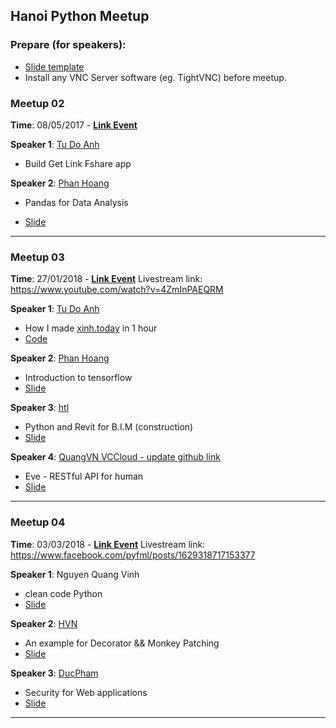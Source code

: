 Hanoi Python Meetup
---

### Prepare (for speakers):
- [Slide template](slide_template.pptx)
- Install any VNC Server software (eg. TightVNC) before meetup.

### Meetup 02

__Time__: 08/05/2017 - [__Link Event__](https://www.facebook.com/events/119518435349034/)

__Speaker 1__: [Tu Do Anh](https://github.com/tudoanh)

- Build Get Link Fshare app

__Speaker 2__: [Phan Hoang](https://github.com/huyhoang17)

- Pandas for Data Analysis

- [Slide](https://speakerdeck.com/huyhoang17/pandas-for-data-analysis)

---

### Meetup 03

__Time__: 27/01/2018 - [__Link Event__](https://www.facebook.com/events/1713116675416336/)
Livestream link: https://www.youtube.com/watch?v=4ZmInPAEQRM

__Speaker 1__: [Tu Do Anh](https://github.com/tudoanh)
- How I made [xinh.today](http://xinh.today) in 1 hour
- [Code](https://github.com/tudoanh/xinh.today)

__Speaker 2__: [Phan Hoang](https://github.com/huyhoang17)
- Introduction to tensorflow
- [Slide](https://speakerdeck.com/huyhoang17/introduction-to-tensorflow)

__Speaker 3__: [htl](https://github.com/htlcnn)
- Python and Revit for B.I.M (construction)
- [Slide](Meetup_03/slide/meetup03_htl.pdf)

__Speaker 4__: [QuangVN VCCloud - update github link]()
- Eve - RESTful API for human
- [Slide](https://speakerdeck.com/b3g00d/eve-restful-api-for-human)
---


### Meetup 04

__Time__: 03/03/2018 - [__Link Event__](https://www.facebook.com/events/2041754329430631/)
Livestream link: https://www.facebook.com/pyfml/posts/1629318717153377

__Speaker 1__: Nguyen Quang Vinh
- clean code Python
- [Slide](TODO)

__Speaker 2__: [HVN](https://github.com/hvnsweeting/)
- An example for Decorator && Monkey Patching
- [Slide](http://slides.com/hvnsweeting/decorator#/)

__Speaker 3__: [DucPham](TODO)
- Security for Web applications
- [Slide](TODO)
---
